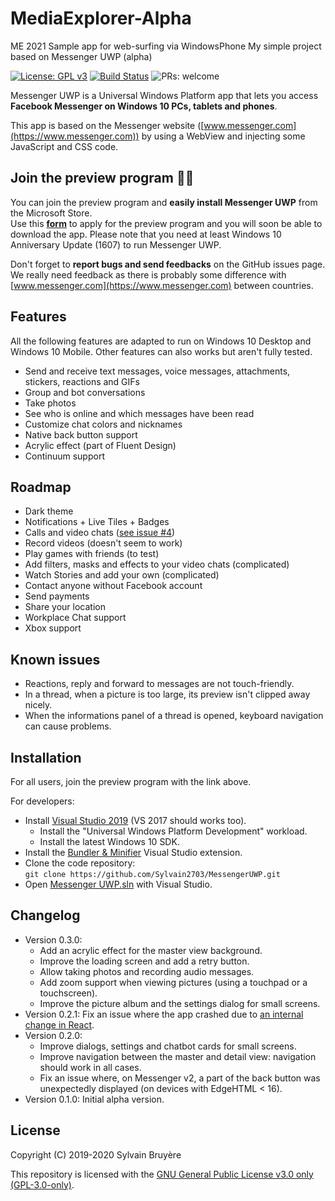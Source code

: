 # MediaExplorer-Alpha
ME 2021
Sample app for web-surfing via WindowsPhone
My simple project based on Messenger UWP (alpha) 

[![License: GPL v3](https://img.shields.io/badge/License-GPLv3-blue.svg)](/COPYING)
[![Build Status](https://dev.azure.com/ssoft-org/MessengerUWP/_apis/build/status/Messenger%20UWP%20CI?branchName=develop)](https://dev.azure.com/ssoft-org/MessengerUWP/_build/latest?branchName=develop)
![PRs: welcome](https://img.shields.io/badge/PRs-welcome-brightgreen.svg)

Messenger UWP is a Universal Windows Platform app that lets you access **Facebook Messenger on Windows 10 PCs, tablets and phones**.


This app is based on the Messenger website ([www.messenger.com](https://www.messenger.com)) by using a WebView and injecting some JavaScript and CSS code.



## Join the preview program 🐱‍💻

You can join the preview program and **easily install Messenger UWP** from the Microsoft Store.  
Use this [**form**](https://forms.gle/pnGc9xBpZ8snPG6d9) to apply for the preview program and you will soon be able to download the app. Please note that you need at least Windows 10 Anniversary Update (1607) to run Messenger UWP.  

Don't forget to **report bugs and send feedbacks** on the GitHub issues page.  
We really need feedback as there is probably some difference with [www.messenger.com](https://www.messenger.com) between countries.


## Features

All the following features are adapted to run on Windows 10 Desktop and Windows 10 Mobile. Other features can also works but aren't fully tested.

- Send and receive text messages, voice messages, attachments, stickers, reactions and GIFs
- Group and bot conversations
- Take photos
- See who is online and which messages have been read
- Customize chat colors and nicknames
- Native back button support
- Acrylic effect (part of Fluent Design)
- Continuum support


## Roadmap

- Dark theme
- Notifications + Live Tiles + Badges
- Calls and video chats ([see issue #4](https://github.com/Sylvain2703/MessengerUWP/issues/4))
- Record videos (doesn't seem to work)
- Play games with friends (to test)
- Add filters, masks and effects to your video chats (complicated)
- Watch Stories and add your own (complicated)
- Contact anyone without Facebook account
- Send payments
- Share your location
- Workplace Chat support
- Xbox support


## Known issues

- Reactions, reply and forward to messages are not touch-friendly.
- In a thread, when a picture is too large, its preview isn't clipped away nicely.
- When the informations panel of a thread is opened, keyboard navigation can cause problems.


## Installation

For all users, join the preview program with the link above.

For developers:
- Install [Visual Studio 2019](https://developer.microsoft.com/en-us/windows/downloads) (VS 2017 should works too).
  - Install the "Universal Windows Platform Development" workload.
  - Install the latest Windows 10 SDK.
- Install the [Bundler & Minifier](https://marketplace.visualstudio.com/items?itemName=MadsKristensen.BundlerMinifier) Visual Studio extension.
- Clone the code repository:  
`git clone https://github.com/Sylvain2703/MessengerUWP.git`
- Open [Messenger UWP.sln](/Messenger%20UWP.sln) with Visual Studio.


## Changelog

- Version 0.3.0:
  - Add an acrylic effect for the master view background.
  - Improve the loading screen and add a retry button.
  - Allow taking photos and recording audio messages.
  - Add zoom support when viewing pictures (using a touchpad or a touchscreen).
  - Improve the picture album and the settings dialog for small screens.
- Version 0.2.1: Fix an issue where the app crashed due to [an internal change in React](https://github.com/facebook/react/pull/18377).
- Version 0.2.0:
  - Improve dialogs, settings and chatbot cards for small screens.
  - Improve navigation between the master and detail view: navigation should work in all cases.
  - Fix an issue where, on Messenger v2, a part of the back button was unexpectedly displayed (on devices with EdgeHTML < 16).
- Version 0.1.0: Initial alpha version.


## License

Copyright (C) 2019-2020 Sylvain Bruyère

This repository is licensed with the [GNU General Public License v3.0 only (GPL-3.0-only)](/COPYING).
